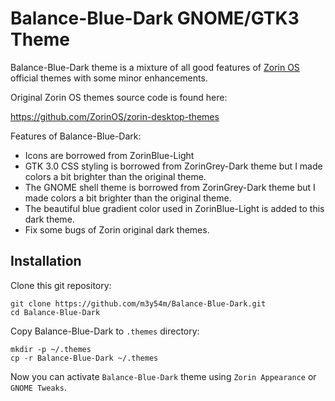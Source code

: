 # Balance-Blue-Dark GNOME/GTK3 Theme

Balance-Blue-Dark theme is a mixture of all good features of [Zorin OS](https://zorin.com/os/) official themes with some minor enhancements.

Original Zorin OS themes source code is found here:

https://github.com/ZorinOS/zorin-desktop-themes

Features of Balance-Blue-Dark:

- Icons are borrowed from ZorinBlue-Light
- GTK 3.0 CSS styling is borrowed from ZorinGrey-Dark theme but I made colors a bit brighter than the original theme.
- The GNOME shell theme is borrowed from ZorinGrey-Dark theme but I made colors a bit brighter than the original theme.
- The beautiful blue gradient color used in ZorinBlue-Light is added to this dark theme.
- Fix some bugs of Zorin original dark themes.

## Installation

Clone this git repository:

```console
git clone https://github.com/m3y54m/Balance-Blue-Dark.git
cd Balance-Blue-Dark
```

Copy Balance-Blue-Dark to `.themes` directory:

```console
mkdir -p ~/.themes
cp -r Balance-Blue-Dark ~/.themes
```

Now you can activate `Balance-Blue-Dark` theme using `Zorin Appearance` or `GNOME Tweaks`.
